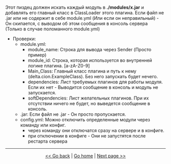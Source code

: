 <p>
    Этот пиздец должен искать каждый модуль в <b>./modules/x.jar</b> и добавлять его главный класс в ClassLoader этого плагина.
    Если файл не .jar или не содержит в себе module.yml (Или если он неправильный) -
    Он скипается, с выводом об этом сообщения в консоль сервера (Только в случае поломанного module.yml)
</p>

- Проверки:
    - module.yml:
        - module_name: Строка для вывода через Sender (Просто пример)
        - module_id: Строка, которая используется во внутренней логике плагина. [a-zA-Z0-9]
        - Main_Class: Главный класс плагина и путь к нему (delta.cion.ExampleClass).
                      Без него запускать будет нечего.
        - dependencies: Лист требуемых плагинов для работы модуля.
                      Если их нет - Выводится сообщение в консоль и модуль не запускается.
        - softDependencies: Лист желательных плагинов.
                      При их отсутствии ничего не будет, но выведется сообщение в консоль.
    - .jar: Если файл не .jar - Он просто пропускается.
    - config.yml: Можно отключить определенные модули через команду или конфиг.
      - через команду они отключатся сразу на сервере и в конфиге.
      - при отключении в конфиге - Они не запустятся после рестарта сервера

---

<p align="center">
<a href="../../../README.md"> << Go back</a>
|
<a href="../../../../README.md">Go home</a>
|
<a href="core.progress.md"> Next page >> </a>
</p>
